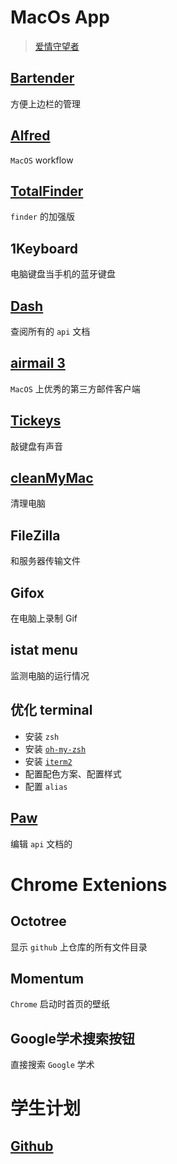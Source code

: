 # MacOs App
> [爱情守望者](https://www.waitsun.com/)

## [Bartender](https://www.waitsun.com/?s=bartender+3)

方便上边栏的管理

## [Alfred](https://www.waitsun.com/?s=alfred)

`MacOS` workflow

## [TotalFinder](https://www.waitsun.com/totalfinder-1-10-10.html)

`finder` 的加强版

## 1Keyboard

电脑键盘当手机的蓝牙键盘

## [Dash](https://www.waitsun.com/?s=dash)

查阅所有的 `api` 文档

## [airmail 3](https://www.waitsun.com/?s=airmail)

`MacOS` 上优秀的第三方邮件客户端

## [Tickeys](https://github.com/yingDev/Tickeys)

敲键盘有声音

## [cleanMyMac](https://www.waitsun.com/cleanmymac-3-3-9-5.html)

清理电脑

## FileZilla

和服务器传输文件

## Gifox

在电脑上录制 Gif

## istat menu

监测电脑的运行情况


## 优化 terminal
+ 安装 `zsh`
+ 安装 [`oh-my-zsh`](https://blog.csdn.net/u013310075/article/details/62585826
)
+ 安装 [`iterm2`](https://www.cnblogs.com/xishuai/p/mac-iterm2.html)
+ 配置配色方案、配置样式
+ 配置 `alias`

## [Paw](https://www.waitsun.com/?s=paw)

编辑 `api` 文档的

# Chrome Extenions

## Octotree

显示 `github` 上仓库的所有文件目录

## Momentum

`Chrome` 启动时首页的壁纸

## Google学术搜索按钮

直接搜索 `Google` 学术

# 学生计划

## [Github](https://education.github.com/pack)









